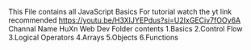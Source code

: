 This File contains all JavaScript Basics
For tutorial watch the yt link recommended https://youtu.be/H3XIJYEPdus?si=U2IxGECiv7fOOy6A
Channal Name HuXn Web Dev
Folder contents
1.Basics
2.Control Flow
3.Logical Operators
4.Arrays
5.Objects
6.Functions

